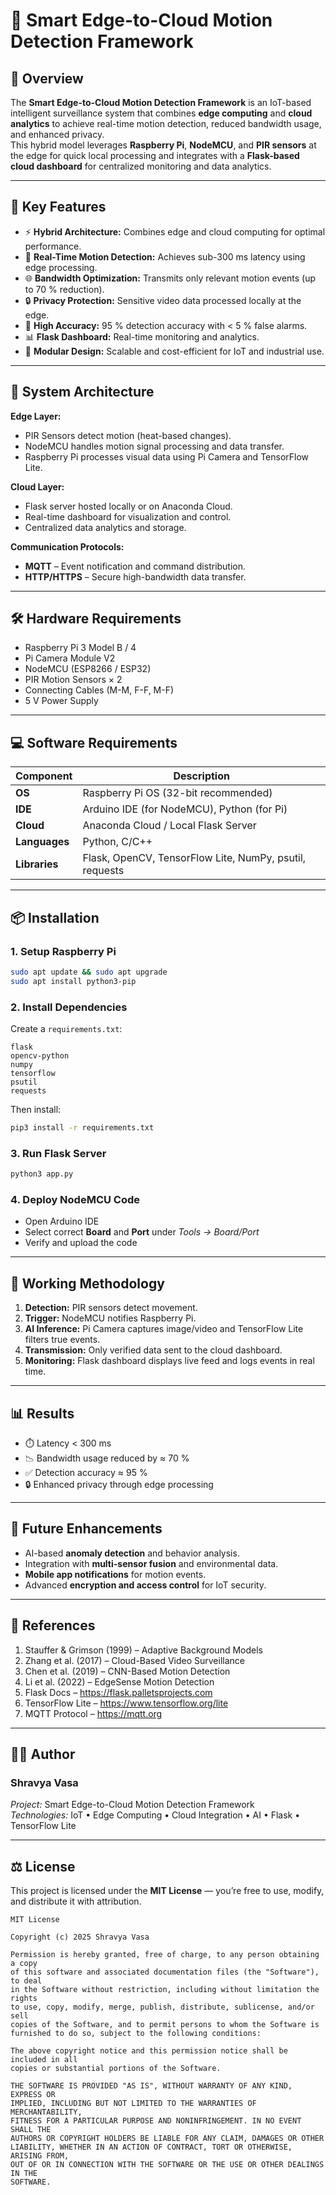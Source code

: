 # 🧠 Smart Edge-to-Cloud Motion Detection Framework

## 📘 Overview
The **Smart Edge-to-Cloud Motion Detection Framework** is an IoT-based intelligent surveillance system that combines **edge computing** and **cloud analytics** to achieve real-time motion detection, reduced bandwidth usage, and enhanced privacy.  
This hybrid model leverages **Raspberry Pi**, **NodeMCU**, and **PIR sensors** at the edge for quick local processing and integrates with a **Flask-based cloud dashboard** for centralized monitoring and data analytics.

---

## 🚀 Key Features
- ⚡ **Hybrid Architecture:** Combines edge and cloud computing for optimal performance.  
- 🎯 **Real-Time Motion Detection:** Achieves sub-300 ms latency using edge processing.  
- 🌐 **Bandwidth Optimization:** Transmits only relevant motion events (up to 70 % reduction).  
- 🔒 **Privacy Protection:** Sensitive video data processed locally at the edge.  
- 🤖 **High Accuracy:** 95 % detection accuracy with < 5 % false alarms.  
- 📊 **Flask Dashboard:** Real-time monitoring and analytics.  
- 🔧 **Modular Design:** Scalable and cost-efficient for IoT and industrial use.

---

## 🧩 System Architecture
**Edge Layer:**
- PIR Sensors detect motion (heat-based changes).  
- NodeMCU handles motion signal processing and data transfer.  
- Raspberry Pi processes visual data using Pi Camera and TensorFlow Lite.  

**Cloud Layer:**
- Flask server hosted locally or on Anaconda Cloud.  
- Real-time dashboard for visualization and control.  
- Centralized data analytics and storage.  

**Communication Protocols:**
- **MQTT** – Event notification and command distribution.  
- **HTTP/HTTPS** – Secure high-bandwidth data transfer.

---

## 🛠️ Hardware Requirements
- Raspberry Pi 3 Model B / 4  
- Pi Camera Module V2  
- NodeMCU (ESP8266 / ESP32)  
- PIR Motion Sensors × 2  
- Connecting Cables (M-M, F-F, M-F)  
- 5 V Power Supply  

---

## 💻 Software Requirements
| Component | Description |
|------------|-------------|
| **OS** | Raspberry Pi OS (32-bit recommended) |
| **IDE** | Arduino IDE (for NodeMCU), Python (for Pi) |
| **Cloud** | Anaconda Cloud / Local Flask Server |
| **Languages** | Python, C/C++ |
| **Libraries** | Flask, OpenCV, TensorFlow Lite, NumPy, psutil, requests |

---

## 📦 Installation

### 1. Setup Raspberry Pi
```bash
sudo apt update && sudo apt upgrade
sudo apt install python3-pip
```

### 2. Install Dependencies
Create a `requirements.txt`:
```
flask
opencv-python
numpy
tensorflow
psutil
requests
```
Then install:
```bash
pip3 install -r requirements.txt
```

### 3. Run Flask Server
```bash
python3 app.py
```

### 4. Deploy NodeMCU Code
- Open Arduino IDE  
- Select correct **Board** and **Port** under *Tools → Board/Port*  
- Verify and upload the code  

---

## 🧠 Working Methodology
1. **Detection:** PIR sensors detect movement.  
2. **Trigger:** NodeMCU notifies Raspberry Pi.  
3. **AI Inference:** Pi Camera captures image/video and TensorFlow Lite filters true events.  
4. **Transmission:** Only verified data sent to the cloud dashboard.  
5. **Monitoring:** Flask dashboard displays live feed and logs events in real time.  

---

## 📊 Results
- ⏱️ Latency < 300 ms  
- 📉 Bandwidth usage reduced by ≈ 70 %  
- ✅ Detection accuracy ≈ 95 %  
- 🔒 Enhanced privacy through edge processing  

---

## 🔮 Future Enhancements
- AI-based **anomaly detection** and behavior analysis.  
- Integration with **multi-sensor fusion** and environmental data.  
- **Mobile app notifications** for motion events.  
- Advanced **encryption and access control** for IoT security.  

---

## 🧾 References
1. Stauffer & Grimson (1999) – Adaptive Background Models  
2. Zhang et al. (2017) – Cloud-Based Video Surveillance  
3. Chen et al. (2019) – CNN-Based Motion Detection  
4. Li et al. (2022) – EdgeSense Motion Detection  
5. Flask Docs – https://flask.palletsprojects.com  
6. TensorFlow Lite – https://www.tensorflow.org/lite  
7. MQTT Protocol – https://mqtt.org  

---

## 👨‍💻 Author
### **Shravya Vasa**

*Project:* Smart Edge-to-Cloud Motion Detection Framework  
*Technologies:* IoT • Edge Computing • Cloud Integration • AI • Flask • TensorFlow Lite  

---

## ⚖️ License
This project is licensed under the **MIT License** — you’re free to use, modify, and distribute it with attribution.  

```
MIT License

Copyright (c) 2025 Shravya Vasa

Permission is hereby granted, free of charge, to any person obtaining a copy
of this software and associated documentation files (the "Software"), to deal
in the Software without restriction, including without limitation the rights
to use, copy, modify, merge, publish, distribute, sublicense, and/or sell
copies of the Software, and to permit persons to whom the Software is
furnished to do so, subject to the following conditions:

The above copyright notice and this permission notice shall be included in all
copies or substantial portions of the Software.

THE SOFTWARE IS PROVIDED "AS IS", WITHOUT WARRANTY OF ANY KIND, EXPRESS OR
IMPLIED, INCLUDING BUT NOT LIMITED TO THE WARRANTIES OF MERCHANTABILITY,
FITNESS FOR A PARTICULAR PURPOSE AND NONINFRINGEMENT. IN NO EVENT SHALL THE
AUTHORS OR COPYRIGHT HOLDERS BE LIABLE FOR ANY CLAIM, DAMAGES OR OTHER
LIABILITY, WHETHER IN AN ACTION OF CONTRACT, TORT OR OTHERWISE, ARISING FROM,
OUT OF OR IN CONNECTION WITH THE SOFTWARE OR THE USE OR OTHER DEALINGS IN THE
SOFTWARE.
```
